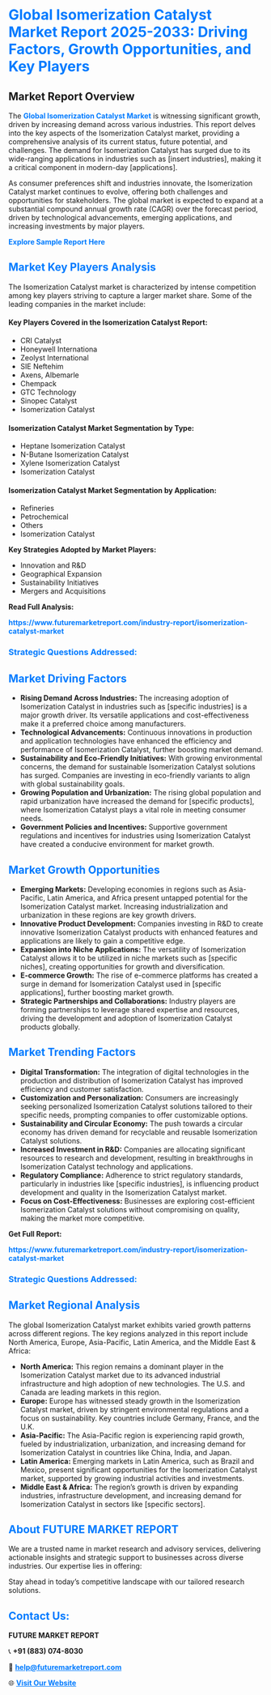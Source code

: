 <h1 style="color: #007BFF;">Global Isomerization Catalyst Market Report 2025-2033: Driving Factors, Growth Opportunities, and Key Players</h1>

<section id="overview">
<h2>Market Report Overview</h2>
<p>The <a href="https://www.futuremarketreport.com/industry-report/isomerization-catalyst-market" style="color: #007BFF; text-decoration: none;"><strong>Global Isomerization Catalyst Market</strong></a> is witnessing significant growth, driven by increasing demand across various industries. This report delves into the key aspects of the Isomerization Catalyst market, providing a comprehensive analysis of its current status, future potential, and challenges. The demand for Isomerization Catalyst has surged due to its wide-ranging applications in industries such as [insert industries], making it a critical component in modern-day [applications].</p>
<p>As consumer preferences shift and industries innovate, the Isomerization Catalyst market continues to evolve, offering both challenges and opportunities for stakeholders. The global market is expected to expand at a substantial compound annual growth rate (CAGR) over the forecast period, driven by technological advancements, emerging applications, and increasing investments by major players.</p>
</section>

<section id="overview">
<p><a href="https://www.futuremarketreport.com/request-sample/reportId=106844" style="color: #007BFF; text-decoration: none;"><strong>Explore Sample Report Here</strong></a></p>
</section>

<section id="key-players">
<h2 style="color: #007BFF;">Market Key Players Analysis</h2>
<p>The Isomerization Catalyst market is characterized by intense competition among key players striving to capture a larger market share. Some of the leading companies in the market include:</p>
<h4>Key Players Covered in the Isomerization Catalyst Report:</h4>
<ul><li>CRI Catalyst</li><li>Honeywell Internationa</li><li>Zeolyst International</li><li>SIE Neftehim</li><li>Axens, Albemarle</li><li>Chempack</li><li>GTC Technology</li><li>Sinopec Catalyst</li><li>Isomerization Catalyst</li></ul>
<h4>Isomerization Catalyst Market Segmentation by Type:</h4>
<ul><li>Heptane Isomerization Catalyst</li><li>N-Butane Isomerization Catalyst</li><li>Xylene Isomerization Catalyst</li><li>Isomerization Catalyst</li></ul>

<h4>Isomerization Catalyst Market Segmentation by Application:</h4>
<ul><li>Refineries</li><li>Petrochemical</li><li>Others</li><li>Isomerization Catalyst</li></ul>
<p><strong>Key Strategies Adopted by Market Players:</strong></p>
<ul>
<li>Innovation and R&D</li>
<li>Geographical Expansion</li>
<li>Sustainability Initiatives</li>
<li>Mergers and Acquisitions</li>
</ul>
</section>

<section>
<p><strong>Read Full Analysis: </strong></p><a href="https://www.futuremarketreport.com/industry-report/isomerization-catalyst-market" style="color: #007BFF; text-decoration: none;"><strong>https://www.futuremarketreport.com/industry-report/isomerization-catalyst-market</strong></a>
<h3 style="color: #007BFF;">Strategic Questions Addressed:</h3>
</section>

<section id="driving-factors">
<h2 style="color: #007BFF;">Market Driving Factors</h2>
<ul>
<li><strong>Rising Demand Across Industries:</strong> The increasing adoption of Isomerization Catalyst in industries such as [specific industries] is a major growth driver. Its versatile applications and cost-effectiveness make it a preferred choice among manufacturers.</li>
<li><strong>Technological Advancements:</strong> Continuous innovations in production and application technologies have enhanced the efficiency and performance of Isomerization Catalyst, further boosting market demand.</li>
<li><strong>Sustainability and Eco-Friendly Initiatives:</strong> With growing environmental concerns, the demand for sustainable Isomerization Catalyst solutions has surged. Companies are investing in eco-friendly variants to align with global sustainability goals.</li>
<li><strong>Growing Population and Urbanization:</strong> The rising global population and rapid urbanization have increased the demand for [specific products], where Isomerization Catalyst plays a vital role in meeting consumer needs.</li>
<li><strong>Government Policies and Incentives:</strong> Supportive government regulations and incentives for industries using Isomerization Catalyst have created a conducive environment for market growth.</li>
</ul>
</section>

<section id="growth-opportunities">
<h2 style="color: #007BFF;">Market Growth Opportunities</h2>
<ul>
<li><strong>Emerging Markets:</strong> Developing economies in regions such as Asia-Pacific, Latin America, and Africa present untapped potential for the Isomerization Catalyst market. Increasing industrialization and urbanization in these regions are key growth drivers.</li>
<li><strong>Innovative Product Development:</strong> Companies investing in R&D to create innovative Isomerization Catalyst products with enhanced features and applications are likely to gain a competitive edge.</li>
<li><strong>Expansion into Niche Applications:</strong> The versatility of Isomerization Catalyst allows it to be utilized in niche markets such as [specific niches], creating opportunities for growth and diversification.</li>
<li><strong>E-commerce Growth:</strong> The rise of e-commerce platforms has created a surge in demand for Isomerization Catalyst used in [specific applications], further boosting market growth.</li>
<li><strong>Strategic Partnerships and Collaborations:</strong> Industry players are forming partnerships to leverage shared expertise and resources, driving the development and adoption of Isomerization Catalyst products globally.</li>
</ul>
</section>

<section id="trending-factors">
<h2 style="color: #007BFF;">Market Trending Factors</h2>
<ul>
<li><strong>Digital Transformation:</strong> The integration of digital technologies in the production and distribution of Isomerization Catalyst has improved efficiency and customer satisfaction.</li>
<li><strong>Customization and Personalization:</strong> Consumers are increasingly seeking personalized Isomerization Catalyst solutions tailored to their specific needs, prompting companies to offer customizable options.</li>
<li><strong>Sustainability and Circular Economy:</strong> The push towards a circular economy has driven demand for recyclable and reusable Isomerization Catalyst solutions.</li>
<li><strong>Increased Investment in R&D:</strong> Companies are allocating significant resources to research and development, resulting in breakthroughs in Isomerization Catalyst technology and applications.</li>
<li><strong>Regulatory Compliance:</strong> Adherence to strict regulatory standards, particularly in industries like [specific industries], is influencing product development and quality in the Isomerization Catalyst market.</li>
<li><strong>Focus on Cost-Effectiveness:</strong> Businesses are exploring cost-efficient Isomerization Catalyst solutions without compromising on quality, making the market more competitive.</li>
</ul>
</section>

<section>
<p><strong>Get Full Report: </strong></p><a href="https://www.futuremarketreport.com/industry-report/isomerization-catalyst-market" style="color: #007BFF; text-decoration: none;"><strong>https://www.futuremarketreport.com/industry-report/isomerization-catalyst-market</strong></a>
<h3 style="color: #007BFF;">Strategic Questions Addressed:</h3>
</section>


<section id="regional-analysis">
<h2 style="color: #007BFF;">Market Regional Analysis</h2>
<p>The global Isomerization Catalyst market exhibits varied growth patterns across different regions. The key regions analyzed in this report include North America, Europe, Asia-Pacific, Latin America, and the Middle East & Africa:</p>
<ul>
<li><strong>North America:</strong> This region remains a dominant player in the Isomerization Catalyst market due to its advanced industrial infrastructure and high adoption of new technologies. The U.S. and Canada are leading markets in this region.</li>
<li><strong>Europe:</strong> Europe has witnessed steady growth in the Isomerization Catalyst market, driven by stringent environmental regulations and a focus on sustainability. Key countries include Germany, France, and the U.K.</li>
<li><strong>Asia-Pacific:</strong> The Asia-Pacific region is experiencing rapid growth, fueled by industrialization, urbanization, and increasing demand for Isomerization Catalyst in countries like China, India, and Japan.</li>
<li><strong>Latin America:</strong> Emerging markets in Latin America, such as Brazil and Mexico, present significant opportunities for the Isomerization Catalyst market, supported by growing industrial activities and investments.</li>
<li><strong>Middle East & Africa:</strong> The region’s growth is driven by expanding industries, infrastructure development, and increasing demand for Isomerization Catalyst in sectors like [specific sectors].</li>
</ul>
</section>

<footer>
<h2 style="color: #007BFF;">About FUTURE MARKET REPORT</h2>
<p>We are a trusted name in market research and advisory services, delivering actionable insights and strategic support to businesses across diverse industries. Our expertise lies in offering:</p>

<p>Stay ahead in today’s competitive landscape with our tailored research solutions.</p>

<h2 style="color: #007BFF;">Contact Us:</h2>
<p><strong>FUTURE MARKET REPORT</strong></p>
<p>📞 <strong>+91 (883) 074-8030</strong></p>
<p>📧 <strong><a href="mailto:help@futuremarketreport.com" style="color: #007BFF;">help@futuremarketreport.com</a></strong></p>
<p>🌐 <strong><a href="https://www.futuremarketreport.com/" style="color: #007BFF;">Visit Our Website</a></strong></p>
</footer>